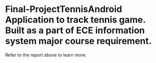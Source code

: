 # Final-ProjectTennisAndroid Application to track tennis game.<br/>Built as a part of ECE information system major course requirement.<br/>
Refer to the report above to learn more.
